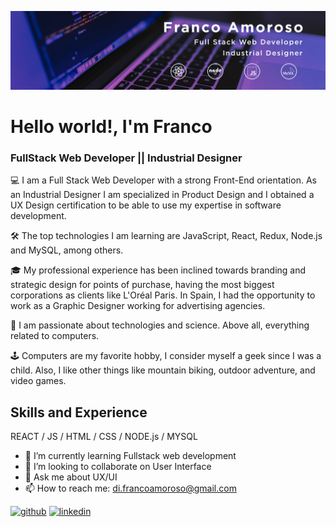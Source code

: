 ![FullStack Web Developer || UX & Industrial Designer](https://github.com/Frankovg/Frankovg/blob/cd1b10f0009b5b26b62c75823d002ea275979be3/portada%20nueva.jpg)

# Hello world!, I'm Franco
### FullStack Web Developer || Industrial Designer

💻 I am a Full Stack Web Developer with a strong Front-End orientation. As an Industrial Designer I am specialized in Product Design and I obtained a UX Design certification to be able to use my expertise in software development.

🛠 The top technologies I am learning are JavaScript, React, Redux, Node.js and MySQL, among others.

🎓 My professional experience has been inclined towards branding and strategic design for points of purchase, having the most biggest corporations as clients  like L'Oréal Paris. In Spain, I had the opportunity to work as a Graphic Designer working for advertising agencies.

📡 I am passionate about technologies and science. Above all, everything related to computers.

🕹 Computers are my favorite hobby, I consider myself a geek since I was a child. Also, I like other things like mountain biking, outdoor adventure, and video games.

## Skills and Experience
REACT / JS / HTML / CSS / NODE.js / MYSQL

- 🌱 I’m currently learning Fullstack web development 
- 👯 I’m looking to collaborate on User Interface 
- 💬 Ask me about UX/UI 
- 📫 How to reach me: di.francoamoroso@gmail.com 


[<img src='https://cdn.jsdelivr.net/npm/simple-icons@3.0.1/icons/github.svg' alt='github' height='40'>](https://github.com/Frankovg)  [<img src='https://cdn.jsdelivr.net/npm/simple-icons@3.0.1/icons/linkedin.svg' alt='linkedin' height='40'>](https://www.linkedin.com/in/francoamoroso/)  







